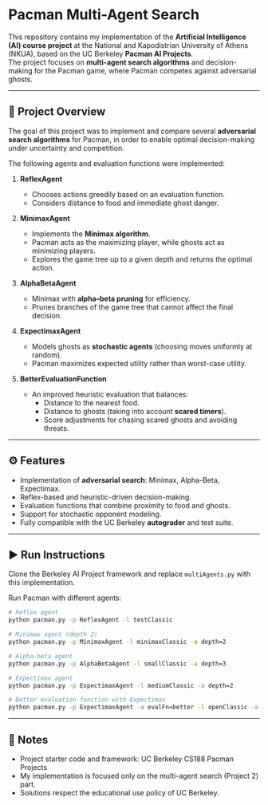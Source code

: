 # Pacman Multi-Agent Search

This repository contains my implementation of the **Artificial Intelligence (AI) course project** at the National and Kapodistrian University of Athens (NKUA), based on the UC Berkeley **Pacman AI Projects**.  
The project focuses on **multi-agent search algorithms** and decision-making for the Pacman game, where Pacman competes against adversarial ghosts.

---

## 📌 Project Overview

The goal of this project was to implement and compare several **adversarial search algorithms** for Pacman, in order to enable optimal decision-making under uncertainty and competition.

The following agents and evaluation functions were implemented:

1. **ReflexAgent**  
   - Chooses actions greedily based on an evaluation function.  
   - Considers distance to food and immediate ghost danger.  

2. **MinimaxAgent**  
   - Implements the **Minimax algorithm**.  
   - Pacman acts as the maximizing player, while ghosts act as minimizing players.  
   - Explores the game tree up to a given depth and returns the optimal action.  

3. **AlphaBetaAgent**  
   - Minimax with **alpha–beta pruning** for efficiency.  
   - Prunes branches of the game tree that cannot affect the final decision.  

4. **ExpectimaxAgent**  
   - Models ghosts as **stochastic agents** (choosing moves uniformly at random).  
   - Pacman maximizes expected utility rather than worst-case utility.  

5. **BetterEvaluationFunction**  
   - An improved heuristic evaluation that balances:  
     - Distance to the nearest food.  
     - Distance to ghosts (taking into account **scared timers**).  
     - Score adjustments for chasing scared ghosts and avoiding threats.  

---

## ⚙️ Features
- Implementation of **adversarial search**: Minimax, Alpha-Beta, Expectimax.  
- Reflex-based and heuristic-driven decision-making.  
- Evaluation functions that combine proximity to food and ghosts.  
- Support for stochastic opponent modeling.  
- Fully compatible with the UC Berkeley **autograder** and test suite.  

---

## ▶️ Run Instructions

Clone the Berkeley AI Project framework and replace `multiAgents.py` with this implementation.

Run Pacman with different agents:

```bash
# Reflex agent
python pacman.py -p ReflexAgent -l testClassic

# Minimax agent (depth 2)
python pacman.py -p MinimaxAgent -l minimaxClassic -a depth=2

# Alpha-beta agent
python pacman.py -p AlphaBetaAgent -l smallClassic -a depth=3

# Expectimax agent
python pacman.py -p ExpectimaxAgent -l mediumClassic -a depth=2

# Better evaluation function with Expectimax
python pacman.py -p ExpectimaxAgent -a evalFn=better -l openClassic -a depth=2
```

---

## 📄 Notes
- Project starter code and framework: UC Berkeley CS188 Pacman Projects
- My implementation is focused only on the multi-agent search (Project 2) part.
- Solutions respect the educational use policy of UC Berkeley.
